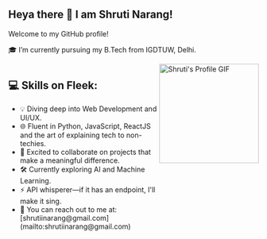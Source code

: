 ## Heya there 👋 I am Shruti Narang!
Welcome to my GitHub profile!


🎓 I’m currently pursuing my B.Tech from IGDTUW, Delhi.

<div style="display: flex; justify-content: space-between; align-items: flex-start;">
  <div style="flex-grow: 1;">
    <h2>💻 Skills on Fleek:</h2>
    <ul>
      <li>💡 Diving deep into Web Development and UI/UX.</li>
      <li>🌐 Fluent in Python, JavaScript, ReactJS and the art of explaining tech to non-techies.</li>
      <li>💛 Excited to collaborate on projects that make a meaningful difference.</li>
      <li>🛠️ Currently exploring AI and Machine Learning.</li>
      <li>⚡ API whisperer—if it has an endpoint, I'll make it sing.</li>
      <li>📧 You can reach out to me at: [shrutiinarang@gmail.com](mailto:shrutiinarang@gmail.com)</li>
    </ul>
  </div>
  <div>
    <img src="https://media1.tenor.com/m/NYrgLNGuy7YAAAAd/the-c-programming-language-uncle-dane.gif" alt="Shruti's Profile GIF" width="200" style="float: right;" />
  </div>
</div>

    



<!--
**Shruti-Narang/Shruti-Narang** is a ✨ _special_ ✨ repository because its `README.md` (this file) appears on your GitHub profile.

Here are some ideas to get you started:

- 🔭 I’m currently working on ...
- 🌱 I’m currently learning ...
- 👯 I’m looking to collaborate on ...
- 🤔 I’m looking for help with ...
- 💬 Ask me about ...
- 📫 How to reach me: ...
- 😄 Pronouns: ...
- ⚡ Fun fact: ...
-->
